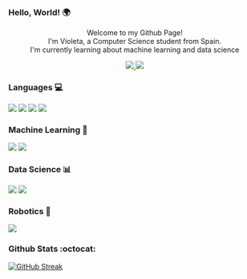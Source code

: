 ### Hello, World! 🌍

<div id="badges" align="center">

  <p> Welcome to my Github Page!<br> I'm Violeta, a Computer Science student from Spain.<br>I'm currently learning about machine learning and data science</p>
  
  <a href= "https://www.linkedin.com/in/violeta-tejera-81086b24b/">
    <img src = "https://img.shields.io/badge/LinkedIn-purple?logo=linkedin">
  </a>

  <a href= "https://www.kaggle.com/violetatejera">
    <img src = "https://img.shields.io/badge/Kaggle-purple?logo=kaggle">
  </a>
</div>

### Languages 💻
<div id="lang">
  <img src = "https://img.shields.io/badge/Python-purple?logo=python">
  <img src = "https://img.shields.io/badge/Java-purple?logo=java">
  <img src = "https://img.shields.io/badge/C/C++-purple?logo=c>
  <img src = "https://img.shields.io/badge/CSharp-purple?logo=csharp">
  <img src = "https://img.shields.io/badge/PostgreSQL-purple?logo=postgresql">
</div>

### Machine Learning 🧠

<div id="ai">
  <img src = "https://img.shields.io/badge/Pandas-purple?logo=pandas">
  <img src = "https://img.shields.io/badge/ScikitLearn-purple?logo=scikitlearn">
</div>

### Data Science 📊

<div id = "data">
  <img src = "https://img.shields.io/badge/R-purple?logo=r">
  <img src = "https://img.shields.io/badge/Seaborn-purple?logo=seaborn">
</div>

### Robotics 🤖

<div id = "robotics">
  <img src = "https://img.shields.io/badge/Arduino-purple?logo=arduino">
</div>

### Github Stats :octocat:
[![GitHub Streak](http://github-readme-streak-stats.herokuapp.com?user=Violeta-Tejera&theme=dark&background=74308A)](https://git.io/streak-stats)

